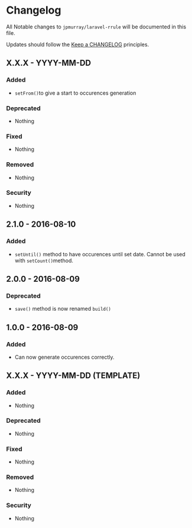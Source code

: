 # Changelog

All Notable changes to `jpmurray/laravel-rrule` will be documented in this file.

Updates should follow the [Keep a CHANGELOG](http://keepachangelog.com/) principles.

## X.X.X - YYYY-MM-DD

### Added
- `setFrom()`to give a start to occurences generation

### Deprecated
- Nothing

### Fixed
- Nothing

### Removed
- Nothing

### Security
- Nothing

## 2.1.0 - 2016-08-10

### Added
- `setUntil()` method to have occurences until set date. Cannot be used with `setCount()`method.

## 2.0.0 - 2016-08-09

### Deprecated
- `save()` method is now renamed `build()`

## 1.0.0 - 2016-08-09

### Added
- Can now generate occurences correctly.

## X.X.X - YYYY-MM-DD (TEMPLATE)

### Added
- Nothing

### Deprecated
- Nothing

### Fixed
- Nothing

### Removed
- Nothing

### Security
- Nothing

